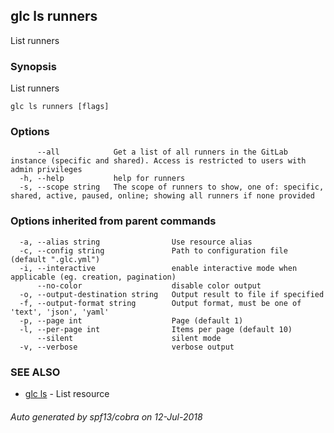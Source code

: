 ## glc ls runners

List runners

### Synopsis

List runners

```
glc ls runners [flags]
```

### Options

```
      --all            Get a list of all runners in the GitLab instance (specific and shared). Access is restricted to users with admin privileges
  -h, --help           help for runners
  -s, --scope string   The scope of runners to show, one of: specific, shared, active, paused, online; showing all runners if none provided
```

### Options inherited from parent commands

```
  -a, --alias string                Use resource alias
  -c, --config string               Path to configuration file (default ".glc.yml")
  -i, --interactive                 enable interactive mode when applicable (eg. creation, pagination)
      --no-color                    disable color output
  -o, --output-destination string   Output result to file if specified
  -f, --output-format string        Output format, must be one of 'text', 'json', 'yaml'
  -p, --page int                    Page (default 1)
  -l, --per-page int                Items per page (default 10)
      --silent                      silent mode
  -v, --verbose                     verbose output
```

### SEE ALSO

* [glc ls](glc_ls.md)	 - List resource

###### Auto generated by spf13/cobra on 12-Jul-2018
